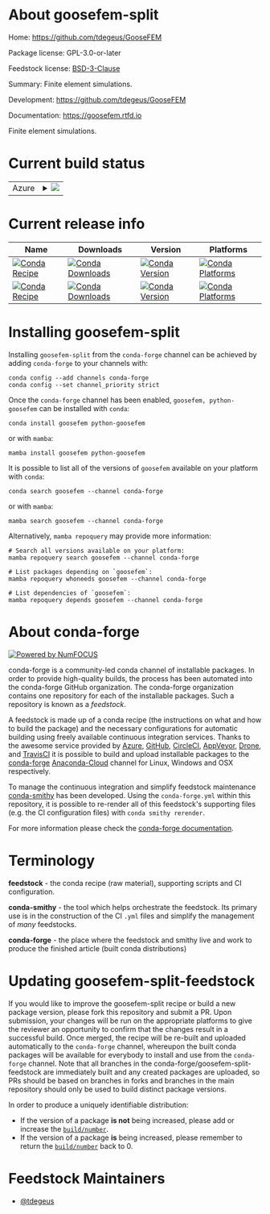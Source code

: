 About goosefem-split
====================

Home: https://github.com/tdegeus/GooseFEM

Package license: GPL-3.0-or-later

Feedstock license: [BSD-3-Clause](https://github.com/conda-forge/goosefem-feedstock/blob/main/LICENSE.txt)

Summary: Finite element simulations.

Development: https://github.com/tdegeus/GooseFEM

Documentation: https://goosefem.rtfd.io

Finite element simulations.

Current build status
====================


<table>
    
  <tr>
    <td>Azure</td>
    <td>
      <details>
        <summary>
          <a href="https://dev.azure.com/conda-forge/feedstock-builds/_build/latest?definitionId=8714&branchName=main">
            <img src="https://dev.azure.com/conda-forge/feedstock-builds/_apis/build/status/goosefem-feedstock?branchName=main">
          </a>
        </summary>
        <table>
          <thead><tr><th>Variant</th><th>Status</th></tr></thead>
          <tbody><tr>
              <td>linux_64_python_implcpython</td>
              <td>
                <a href="https://dev.azure.com/conda-forge/feedstock-builds/_build/latest?definitionId=8714&branchName=main">
                  <img src="https://dev.azure.com/conda-forge/feedstock-builds/_apis/build/status/goosefem-feedstock?branchName=main&jobName=linux&configuration=linux_64_python_implcpython" alt="variant">
                </a>
              </td>
            </tr><tr>
              <td>linux_64_python_implpypy</td>
              <td>
                <a href="https://dev.azure.com/conda-forge/feedstock-builds/_build/latest?definitionId=8714&branchName=main">
                  <img src="https://dev.azure.com/conda-forge/feedstock-builds/_apis/build/status/goosefem-feedstock?branchName=main&jobName=linux&configuration=linux_64_python_implpypy" alt="variant">
                </a>
              </td>
            </tr><tr>
              <td>osx_64_python_implcpython</td>
              <td>
                <a href="https://dev.azure.com/conda-forge/feedstock-builds/_build/latest?definitionId=8714&branchName=main">
                  <img src="https://dev.azure.com/conda-forge/feedstock-builds/_apis/build/status/goosefem-feedstock?branchName=main&jobName=osx&configuration=osx_64_python_implcpython" alt="variant">
                </a>
              </td>
            </tr><tr>
              <td>osx_64_python_implpypy</td>
              <td>
                <a href="https://dev.azure.com/conda-forge/feedstock-builds/_build/latest?definitionId=8714&branchName=main">
                  <img src="https://dev.azure.com/conda-forge/feedstock-builds/_apis/build/status/goosefem-feedstock?branchName=main&jobName=osx&configuration=osx_64_python_implpypy" alt="variant">
                </a>
              </td>
            </tr><tr>
              <td>osx_arm64</td>
              <td>
                <a href="https://dev.azure.com/conda-forge/feedstock-builds/_build/latest?definitionId=8714&branchName=main">
                  <img src="https://dev.azure.com/conda-forge/feedstock-builds/_apis/build/status/goosefem-feedstock?branchName=main&jobName=osx&configuration=osx_arm64_" alt="variant">
                </a>
              </td>
            </tr><tr>
              <td>win_64_python_implcpython</td>
              <td>
                <a href="https://dev.azure.com/conda-forge/feedstock-builds/_build/latest?definitionId=8714&branchName=main">
                  <img src="https://dev.azure.com/conda-forge/feedstock-builds/_apis/build/status/goosefem-feedstock?branchName=main&jobName=win&configuration=win_64_python_implcpython" alt="variant">
                </a>
              </td>
            </tr><tr>
              <td>win_64_python_implpypy</td>
              <td>
                <a href="https://dev.azure.com/conda-forge/feedstock-builds/_build/latest?definitionId=8714&branchName=main">
                  <img src="https://dev.azure.com/conda-forge/feedstock-builds/_apis/build/status/goosefem-feedstock?branchName=main&jobName=win&configuration=win_64_python_implpypy" alt="variant">
                </a>
              </td>
            </tr>
          </tbody>
        </table>
      </details>
    </td>
  </tr>
</table>

Current release info
====================

| Name | Downloads | Version | Platforms |
| --- | --- | --- | --- |
| [![Conda Recipe](https://img.shields.io/badge/recipe-goosefem-green.svg)](https://anaconda.org/conda-forge/goosefem) | [![Conda Downloads](https://img.shields.io/conda/dn/conda-forge/goosefem.svg)](https://anaconda.org/conda-forge/goosefem) | [![Conda Version](https://img.shields.io/conda/vn/conda-forge/goosefem.svg)](https://anaconda.org/conda-forge/goosefem) | [![Conda Platforms](https://img.shields.io/conda/pn/conda-forge/goosefem.svg)](https://anaconda.org/conda-forge/goosefem) |
| [![Conda Recipe](https://img.shields.io/badge/recipe-python--goosefem-green.svg)](https://anaconda.org/conda-forge/python-goosefem) | [![Conda Downloads](https://img.shields.io/conda/dn/conda-forge/python-goosefem.svg)](https://anaconda.org/conda-forge/python-goosefem) | [![Conda Version](https://img.shields.io/conda/vn/conda-forge/python-goosefem.svg)](https://anaconda.org/conda-forge/python-goosefem) | [![Conda Platforms](https://img.shields.io/conda/pn/conda-forge/python-goosefem.svg)](https://anaconda.org/conda-forge/python-goosefem) |

Installing goosefem-split
=========================

Installing `goosefem-split` from the `conda-forge` channel can be achieved by adding `conda-forge` to your channels with:

```
conda config --add channels conda-forge
conda config --set channel_priority strict
```

Once the `conda-forge` channel has been enabled, `goosefem, python-goosefem` can be installed with `conda`:

```
conda install goosefem python-goosefem
```

or with `mamba`:

```
mamba install goosefem python-goosefem
```

It is possible to list all of the versions of `goosefem` available on your platform with `conda`:

```
conda search goosefem --channel conda-forge
```

or with `mamba`:

```
mamba search goosefem --channel conda-forge
```

Alternatively, `mamba repoquery` may provide more information:

```
# Search all versions available on your platform:
mamba repoquery search goosefem --channel conda-forge

# List packages depending on `goosefem`:
mamba repoquery whoneeds goosefem --channel conda-forge

# List dependencies of `goosefem`:
mamba repoquery depends goosefem --channel conda-forge
```


About conda-forge
=================

[![Powered by
NumFOCUS](https://img.shields.io/badge/powered%20by-NumFOCUS-orange.svg?style=flat&colorA=E1523D&colorB=007D8A)](https://numfocus.org)

conda-forge is a community-led conda channel of installable packages.
In order to provide high-quality builds, the process has been automated into the
conda-forge GitHub organization. The conda-forge organization contains one repository
for each of the installable packages. Such a repository is known as a *feedstock*.

A feedstock is made up of a conda recipe (the instructions on what and how to build
the package) and the necessary configurations for automatic building using freely
available continuous integration services. Thanks to the awesome service provided by
[Azure](https://azure.microsoft.com/en-us/services/devops/), [GitHub](https://github.com/),
[CircleCI](https://circleci.com/), [AppVeyor](https://www.appveyor.com/),
[Drone](https://cloud.drone.io/welcome), and [TravisCI](https://travis-ci.com/)
it is possible to build and upload installable packages to the
[conda-forge](https://anaconda.org/conda-forge) [Anaconda-Cloud](https://anaconda.org/)
channel for Linux, Windows and OSX respectively.

To manage the continuous integration and simplify feedstock maintenance
[conda-smithy](https://github.com/conda-forge/conda-smithy) has been developed.
Using the ``conda-forge.yml`` within this repository, it is possible to re-render all of
this feedstock's supporting files (e.g. the CI configuration files) with ``conda smithy rerender``.

For more information please check the [conda-forge documentation](https://conda-forge.org/docs/).

Terminology
===========

**feedstock** - the conda recipe (raw material), supporting scripts and CI configuration.

**conda-smithy** - the tool which helps orchestrate the feedstock.
                   Its primary use is in the construction of the CI ``.yml`` files
                   and simplify the management of *many* feedstocks.

**conda-forge** - the place where the feedstock and smithy live and work to
                  produce the finished article (built conda distributions)


Updating goosefem-split-feedstock
=================================

If you would like to improve the goosefem-split recipe or build a new
package version, please fork this repository and submit a PR. Upon submission,
your changes will be run on the appropriate platforms to give the reviewer an
opportunity to confirm that the changes result in a successful build. Once
merged, the recipe will be re-built and uploaded automatically to the
`conda-forge` channel, whereupon the built conda packages will be available for
everybody to install and use from the `conda-forge` channel.
Note that all branches in the conda-forge/goosefem-split-feedstock are
immediately built and any created packages are uploaded, so PRs should be based
on branches in forks and branches in the main repository should only be used to
build distinct package versions.

In order to produce a uniquely identifiable distribution:
 * If the version of a package **is not** being increased, please add or increase
   the [``build/number``](https://docs.conda.io/projects/conda-build/en/latest/resources/define-metadata.html#build-number-and-string).
 * If the version of a package **is** being increased, please remember to return
   the [``build/number``](https://docs.conda.io/projects/conda-build/en/latest/resources/define-metadata.html#build-number-and-string)
   back to 0.

Feedstock Maintainers
=====================

* [@tdegeus](https://github.com/tdegeus/)

